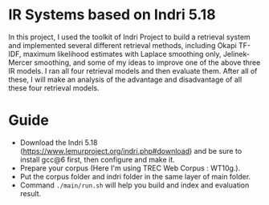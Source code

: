 # IR Systems based on Indri 5.18
In this project, I used the toolkit of Indri Project to build a retrieval system and implemented several different retrieval methods, including Okapi TF-IDF, maximum likelihood estimates with Laplace smoothing only, Jelinek-Mercer smoothing, and some of my ideas to improve one of the above three IR models. I ran all four retrieval models and then evaluate them. After all of these, I will make an analysis of the advantage and disadvantage of all these four retrieval models.

# Guide

* Download the Indri 5.18 (https://www.lemurproject.org/indri.php#download) and be sure to install gcc@6 first, then configure and make it.
* Prepare your corpus (Here I'm using TREC Web Corpus : WT10g.). 
* Put the corpus folder and indri folder in the same layer of main folder.
* Command `./main/run.sh` will help you build and index and evaluation result.
